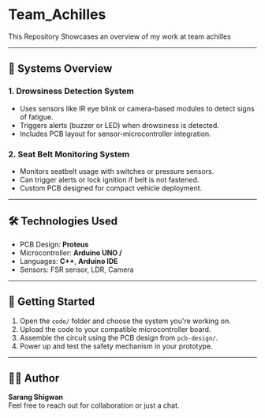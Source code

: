 # Team_Achilles
This Repository Showcases an overview of my work at team achilles

---

## 🔧 Systems Overview

### 1. Drowsiness Detection System
- Uses sensors like IR eye blink or camera-based modules to detect signs of fatigue.
- Triggers alerts (buzzer or LED) when drowsiness is detected.
- Includes PCB layout for sensor-microcontroller integration.

### 2. Seat Belt Monitoring System
- Monitors seatbelt usage with switches or pressure sensors.
- Can trigger alerts or lock ignition if belt is not fastened.
- Custom PCB designed for compact vehicle deployment.

---

## 🛠️ Technologies Used

- PCB Design: **Proteus**
- Microcontroller: **Arduino UNO /** 
- Languages: **C++**, **Arduino IDE**
- Sensors: FSR sensor, LDR, Camera

---

## 🚀 Getting Started

1. Open the `code/` folder and choose the system you're working on.
2. Upload the code to your compatible microcontroller board.
3. Assemble the circuit using the PCB design from `pcb-design/`.
4. Power up and test the safety mechanism in your prototype.

---


## 🙋‍♂️ Author

**Sarang Shigwan**  
Feel free to reach out for collaboration or just a chat.
